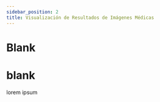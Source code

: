 ```yaml
---
sidebar_position: 2
title: Visualización de Resultados de Imágenes Médicas
---
```


# Blank 

# blank
lorem ipsum
